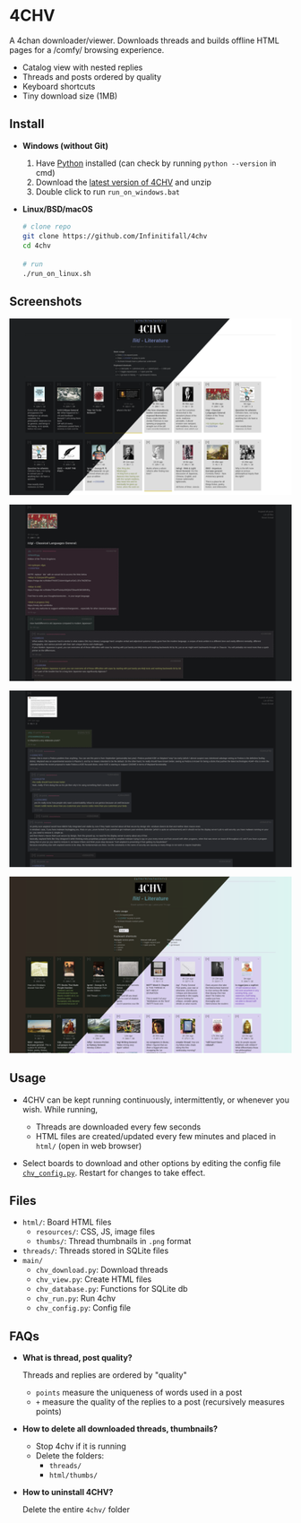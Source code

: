 # 4CHV

A 4chan downloader/viewer. Downloads threads and builds offline HTML pages for a /comfy/ browsing experience.

- Catalog view with nested replies
- Threads and posts ordered by quality
- Keyboard shortcuts
- Tiny download size (1MB)


## Install

- **Windows (without Git)**
  1. Have [Python](https://www.python.org/downloads/) installed (can check by running `python --version` in cmd)
  2. Download the [latest version of 4CHV](https://github.com/Infinitifall/4chv/archive/refs/heads/main.zip) and unzip
  3. Double click to run `run_on_windows.bat`


- **Linux/BSD/macOS**

  ```bash
  # clone repo
  git clone https://github.com/Infinitifall/4chv
  cd 4chv

  # run
  ./run_on_linux.sh
  ```


## Screenshots

![screenshot](screenshots/screenshot2.png)

![screenshot](screenshots/screenshot.png)

![screenshot](screenshots/screenshot3.png)

![screenshot](screenshots/screenshot4.png)


## Usage

- 4CHV can be kept running continuously, intermittently, or whenever you wish. While running,
  - Threads are downloaded every few seconds
  - HTML files are created/updated every few minutes and placed in `html/` (open in web browser)

- Select boards to download and other options by editing the config file [`chv_config.py`](./main/chv_config.py). Restart for changes to take effect.


## Files

- `html/`: Board HTML files
  - `resources/`: CSS, JS, image files
  - `thumbs/`: Thread thumbnails in `.png` format
- `threads/`: Threads stored in SQLite files
- `main/`
  - `chv_download.py`: Download threads
  - `chv_view.py`: Create HTML files
  - `chv_database.py`: Functions for SQLite db
  - `chv_run.py`: Run 4chv
  - `chv_config.py`: Config file


## FAQs

- **What is thread, post quality?**

  Threads and replies are ordered by "quality"
    - `points` measure the uniqueness of words used in a post
    - `+` measure the quality of the replies to a post (recursively measures points)


- **How to delete all downloaded threads, thumbnails?**
  - Stop 4chv if it is running
  - Delete the folders:
    - `threads/`
    - `html/thumbs/`


- **How to uninstall 4CHV?**

  Delete the entire `4chv/` folder
